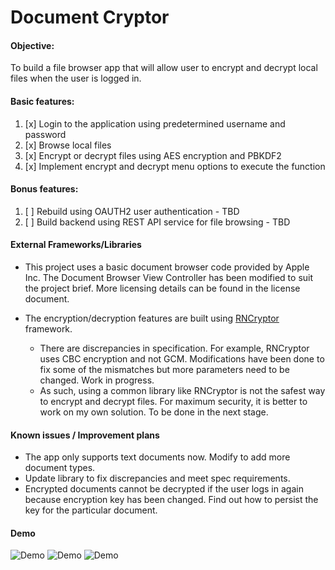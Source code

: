 #  Document Cryptor

#### Objective:
To build a file browser app that will allow user to encrypt and decrypt local files when the user is logged in.

#### Basic features:
1. [x] Login to the application using predetermined username and password
2. [x] Browse local files 
3. [x] Encrypt or decrypt files using AES encryption and PBKDF2
4. [x] Implement encrypt and decrypt menu options to execute the function

#### Bonus features: 
1. [ ] Rebuild using OAUTH2 user authentication - TBD
2. [ ] Build backend using REST API service for file browsing - TBD

#### External Frameworks/Libraries
* This project uses a basic document browser code provided by Apple Inc. The Document Browser View Controller has been modified to suit the project brief. More licensing details can be found in the license document.
* The encryption/decryption features are built using [RNCryptor][1] framework. 

    * There are discrepancies in specification. For example, RNCryptor uses CBC encryption and not GCM. Modifications have been done to fix some of the mismatches but more parameters need to be changed. Work in progress.
    * As such, using a common library like RNCryptor is not the safest way to encrypt and decrypt files. For maximum security, it is better to work on my own solution. To be done in the next stage.
    
    [1]: https://github.com/RNCryptor/RNCryptor "RNCryptor on  GitHub"

        
#### Known issues / Improvement plans
* The app only supports text documents now. Modify to add more document types.
* Update library to fix discrepancies and meet spec requirements.
* Encrypted documents cannot be decrypted if the user logs in again because encryption key has been changed. Find out how to persist the key for the particular document.

#### Demo

![Demo](Demo/demo2.gif)
![Demo](Demo/demo3.gif)
![Demo](Demo/demo4.gif)
